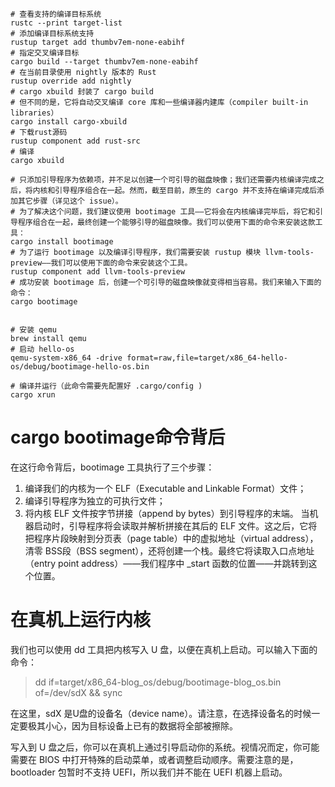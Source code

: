 ```shell
# 查看支持的编译目标系统
rustc --print target-list
# 添加编译目标系统支持
rustup target add thumbv7em-none-eabihf
# 指定交叉编译目标
cargo build --target thumbv7em-none-eabihf
# 在当前目录使用 nightly 版本的 Rust
rustup override add nightly
# cargo xbuild 封装了 cargo build
# 但不同的是，它将自动交叉编译 core 库和一些编译器内建库（compiler built-in libraries）
cargo install cargo-xbuild
# 下载rust源码
rustup component add rust-src
# 编译
cargo xbuild

# 只添加引导程序为依赖项，并不足以创建一个可引导的磁盘映像；我们还需要内核编译完成之后，将内核和引导程序组合在一起。然而，截至目前，原生的 cargo 并不支持在编译完成后添加其它步骤（详见这个 issue）。
# 为了解决这个问题，我们建议使用 bootimage 工具——它将会在内核编译完毕后，将它和引导程序组合在一起，最终创建一个能够引导的磁盘映像。我们可以使用下面的命令来安装这款工具：
cargo install bootimage
# 为了运行 bootimage 以及编译引导程序，我们需要安装 rustup 模块 llvm-tools-preview——我们可以使用下面的命令来安装这个工具。
rustup component add llvm-tools-preview
# 成功安装 bootimage 后，创建一个可引导的磁盘映像就变得相当容易。我们来输入下面的命令：
cargo bootimage


# 安装 qemu
brew install qemu
# 启动 hello-os
qemu-system-x86_64 -drive format=raw,file=target/x86_64-hello-os/debug/bootimage-hello-os.bin

# 编译并运行（此命令需要先配置好 .cargo/config )
cargo xrun
```

# cargo bootimage命令背后
在这行命令背后，bootimage 工具执行了三个步骤：
1. 编译我们的内核为一个 ELF（Executable and Linkable Format）文件；
2. 编译引导程序为独立的可执行文件；
3. 将内核 ELF 文件按字节拼接（append by bytes）到引导程序的末端。
当机器启动时，引导程序将会读取并解析拼接在其后的 ELF 文件。这之后，它将把程序片段映射到分页表（page table）中的虚拟地址（virtual address），清零 BSS段（BSS segment），还将创建一个栈。最终它将读取入口点地址（entry point address）——我们程序中 _start 函数的位置——并跳转到这个位置。

# 在真机上运行内核
我们也可以使用 dd 工具把内核写入 U 盘，以便在真机上启动。可以输入下面的命令：

> dd if=target/x86_64-blog_os/debug/bootimage-blog_os.bin of=/dev/sdX && sync

在这里，sdX 是U盘的设备名（device name）。请注意，在选择设备名的时候一定要极其小心，因为目标设备上已有的数据将全部被擦除。

写入到 U 盘之后，你可以在真机上通过引导启动你的系统。视情况而定，你可能需要在 BIOS 中打开特殊的启动菜单，或者调整启动顺序。需要注意的是，bootloader 包暂时不支持 UEFI，所以我们并不能在 UEFI 机器上启动。